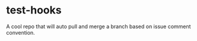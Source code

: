 test-hooks
==========
A cool repo that will auto pull and merge a branch based on issue comment convention.
